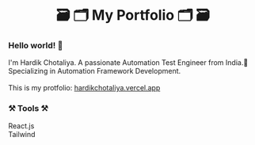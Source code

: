 <h1 align="center">🗃 🗂 My Portfolio 🗂 🗃</h1> 
<h3>Hello world! 👋</h3>
<div>I'm Hardik Chotaliya. A passionate Automation Test Engineer from India.📍 Specializing in Automation Framework Development.</div>
<br>
<div>This is my protfolio: <a href="https://hardikchotaliya.vercel.app/">hardikchotaliya.vercel.app<a/></div>

<h3>⚒ Tools ⚒</h3>
<div>React.js</div>
<div>Tailwind</div>
